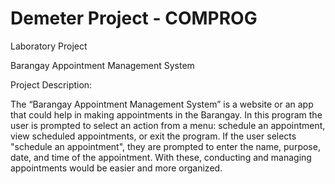 # Demeter Project - COMPROG
Laboratory Project

Barangay Appointment Management System

Project Description:

The “Barangay Appointment Management System” is a website or an app that could help in making appointments in the Barangay. 
In this program the user is prompted to select an action from a menu: schedule an appointment, view scheduled appointments, 
or exit the program. If the user selects "schedule an appointment", they are prompted to enter the name, purpose, date, and 
time of the appointment. With these, conducting and managing appointments would be easier and more organized.
